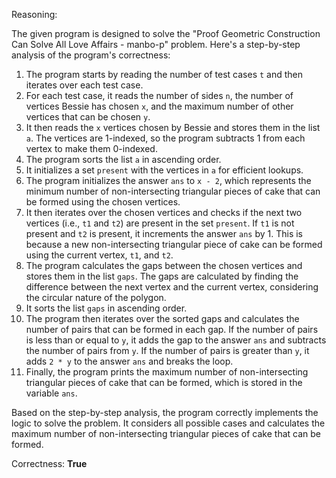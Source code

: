 Reasoning:

The given program is designed to solve the "Proof Geometric Construction Can Solve All Love Affairs - manbo-p" problem. Here's a step-by-step analysis of the program's correctness:

1.  The program starts by reading the number of test cases `t` and then iterates over each test case.
2.  For each test case, it reads the number of sides `n`, the number of vertices Bessie has chosen `x`, and the maximum number of other vertices that can be chosen `y`.
3.  It then reads the `x` vertices chosen by Bessie and stores them in the list `a`. The vertices are 1-indexed, so the program subtracts 1 from each vertex to make them 0-indexed.
4.  The program sorts the list `a` in ascending order.
5.  It initializes a set `present` with the vertices in `a` for efficient lookups.
6.  The program initializes the answer `ans` to `x - 2`, which represents the minimum number of non-intersecting triangular pieces of cake that can be formed using the chosen vertices.
7.  It then iterates over the chosen vertices and checks if the next two vertices (i.e., `t1` and `t2`) are present in the set `present`. If `t1` is not present and `t2` is present, it increments the answer `ans` by 1. This is because a new non-intersecting triangular piece of cake can be formed using the current vertex, `t1`, and `t2`.
8.  The program calculates the gaps between the chosen vertices and stores them in the list `gaps`. The gaps are calculated by finding the difference between the next vertex and the current vertex, considering the circular nature of the polygon.
9.  It sorts the list `gaps` in ascending order.
10. The program then iterates over the sorted gaps and calculates the number of pairs that can be formed in each gap. If the number of pairs is less than or equal to `y`, it adds the gap to the answer `ans` and subtracts the number of pairs from `y`. If the number of pairs is greater than `y`, it adds `2 * y` to the answer `ans` and breaks the loop.
11. Finally, the program prints the maximum number of non-intersecting triangular pieces of cake that can be formed, which is stored in the variable `ans`.

Based on the step-by-step analysis, the program correctly implements the logic to solve the problem. It considers all possible cases and calculates the maximum number of non-intersecting triangular pieces of cake that can be formed.

Correctness: **True**